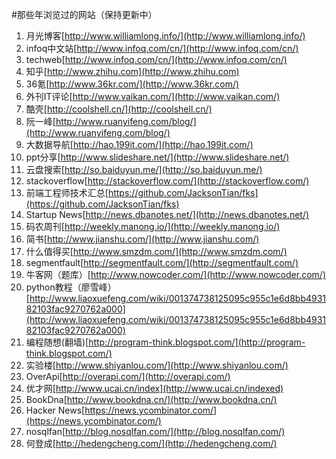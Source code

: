 #那些年浏览过的网站（保持更新中）


1. 月光博客[http://www.williamlong.info/](http://www.williamlong.info/)
2. infoq中文站[http://www.infoq.com/cn/](http://www.infoq.com/cn/)
3. techweb[http://www.infoq.com/cn/](http://www.infoq.com/cn/)
4. 知乎[http://www.zhihu.com](http://www.zhihu.com)
5. 36氪[http://www.36kr.com/](http://www.36kr.com/)
6. 外刊IT评论[http://www.vaikan.com/](http://www.vaikan.com/)
7. 酷壳[http://coolshell.cn/](http://coolshell.cn/)
8. 阮一峰[http://www.ruanyifeng.com/blog/](http://www.ruanyifeng.com/blog/)
9. 大数据导航[http://hao.199it.com/](http://hao.199it.com/)
10. ppt分享[http://www.slideshare.net/](http://www.slideshare.net/)
11. 云盘搜索[http://so.baiduyun.me/](http://so.baiduyun.me/)
12. stackoverflow[http://stackoverflow.com/](http://stackoverflow.com/)
13. 前端工程师技术汇总[https://github.com/JacksonTian/fks](https://github.com/JacksonTian/fks)
14. Startup News[http://news.dbanotes.net/](http://news.dbanotes.net/)
15. 码农周刊[http://weekly.manong.io/](http://weekly.manong.io/)
16. 简书[http://www.jianshu.com/](http://www.jianshu.com/)
17. 什么值得买[http://www.smzdm.com/](http://www.smzdm.com/)
18. segmentfault[http://segmentfault.com/](http://segmentfault.com/)
19. 牛客网（题库）[http://www.nowcoder.com/](http://www.nowcoder.com/)
20. python教程（廖雪峰）[http://www.liaoxuefeng.com/wiki/001374738125095c955c1e6d8bb493182103fac9270762a000](http://www.liaoxuefeng.com/wiki/001374738125095c955c1e6d8bb493182103fac9270762a000)
21. 编程随想(翻墙)[http://program-think.blogspot.com/](http://program-think.blogspot.com/)
22. 实验楼[http://www.shiyanlou.com/](http://www.shiyanlou.com/)
23. OverApi[http://overapi.com/](http://overapi.com/)
24. 优才网[http://www.ucai.cn/index](http://www.ucai.cn/indexed)
25. BookDna[http://www.bookdna.cn/](http://www.bookdna.cn/)
26. Hacker News[https://news.ycombinator.com/](https://news.ycombinator.com/)
27. nosqlfan[http://blog.nosqlfan.com/](http://blog.nosqlfan.com/)
28. 何登成[http://hedengcheng.com/](http://hedengcheng.com/)